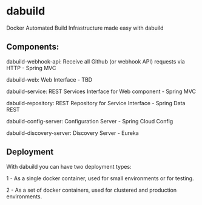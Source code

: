 # dabuild
Docker Automated Build Infrastructure made easy with dabuild


## Components:

dabuild-webhook-api: Receive all Github (or webhook API) requests via HTTP - Spring MVC

dabuild-web: Web Interface - TBD

dabuild-service: REST Services Interface for Web component - Spring MVC

dabuild-repository: REST Repository for Service Interface - Spring Data REST

dabuild-config-server: Configuration Server - Spring Cloud Config

dabuild-discovery-server: Discovery Server - Eureka


## Deployment

With dabuild you can have two deployment types:

1 - As a single docker container, used for small environments or for testing.

2 - As a set of docker containers, used for clustered and production environments.
